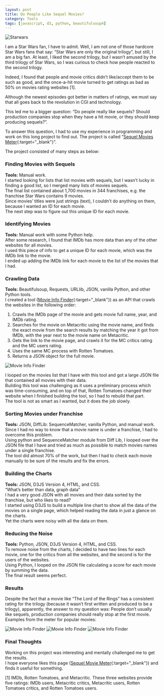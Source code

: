 ```yaml
---
layout: post
title: Do People Like Sequel Movies?
category: Tools
tags: [javascript, d3, python, beautifulsoup4]
---
```

![Starwars]({{site.images_url}}2019/08/starwars.gif)  

I am a Star Wars fan, I have to admit. Well, I am not one of those hardcore Star Wars fans that say: “Star Wars are only the original trilogy”, but still, I am a big fan. At least, I liked the second trilogy, but I wasn’t amused by the third trilogy of Star Wars, so I was curious to check how people reacted to the second trilogy.  

Indeed, I found that people and movie critics didn’t like/accept them to be such as good, and the once-a-hit movie turned to get ratings as bad as 50% on movies rating websites [1].  

Although the newest episodes got better in matters of ratings, we must say that all goes back to the revolution in CGI and technology.  

This led me to a bigger question: “Do people really like sequels? Should production companies stop when they have a hit movie, or they should keep producing sequels?”.  

To answer this question, I had to use my experience in programming and work on this long project to find out. The project is called “[Sequel Movies Meter](https://t.hmz.ie/sequel/){:target="_blank"}”.  

The project consisted of many steps as below:  
  
### Finding Movies with Sequels  
**Tools:** Manual work.  
I started looking for lists that list movies with sequels, but I wasn’t lucky in finding a good list, so I merged many lists of movies sequels.  
The final list contained about 1,700 movies in 344 franchises, e.g. the franchise Star Wars contains 9 movies.  
Since movies’ titles were just strings (text), I couldn’t do anything on them, because I wanted an ID for each movie.  
The next step was to figure out this unique ID for each movie.  
  
### Identifying Movies  
**Tools:** Manual work with some Python help.  
After some research, I found that IMDb has more data than any of the other websites for all movies.  
I used this piece of info to get a unique ID for each movie, which was the IMDb link to the movie.  
I ended up adding the IMDb link for each movie to the list of the movies that I had.  
  
### Crawling Data  
**Tools:** Beautifulsoup, Requests, URLlib, JSON, vanilla Python, and other Python tools.  
I created a tool ([Movie Info Finder](http://www.hmz.ie/movie-info-finder/){:target="_blank"}) as an API that crawls the websites in the following order:
1. Crawls the IMDb page of the movie and gets movie full name, year, and IMDb rating.
2. Searches for the movie on Metacritic using the movie name, and finds the exact movie from the search results by matching the year it got from IMDb, with the year next to the movie name on Metacritic.
3. Gets the link to the movie page, and crawls it for the MC critics rating and the MC users rating.
4. Uses the same MC process with Rotten Tomatoes.
5. Returns a JSON object for the full movie.

![Movie Info Finder]({{site.images_url}}2019/01/movie-info-tool-1.jpg)  

I looped on the movies list that I have with this tool and got a large JSON file that contained all movies with their data.  
Building this tool was challenging as it uses a preliminary process which was time-consuming, and on top of that, Rotten Tomatoes changed their website when I finished building the tool, so I had to rebuild that part.  
The tool is not as smart as I wanted, but it does the job slowly.  
  
### Sorting Movies under Franchise  
**Tools:** JSON, DiffLib: SequenceMatcher, vanilla Python, and manual work.  
Since I had no way to know that a movie name is under a franchise, I had to overcome this problem.  
Using python and SequenceMatcher module from Diff Lib, I looped over the JSON file that I have and tried as much as possible to match movies names under a single franchise.  
The tool did almost 70% of the work, but then I had to check each movie manually to be sure of the results and fix the errors.  
### Building the Charts  
**Tools:** JSON, D3JS Version 4, HTML, and CSS.  
“What’s better than data, graph data”  
I had a very good JSON with all movies and their data sorted by the franchise, but who likes to read?  
I started using D3JS to build a multiple line chart to show all the data of the movies on a single page, which helped reading the data in just a glance on the charts.  
Yet the charts were noisy with all the data on them.  
  
### Reducing the Noise  
**Tools:** Python, JSON, D3JS Version 4, HTML, and CSS.  
To remove noise from the charts, I decided to have two lines for each movie, one for the critics from all the websites, and the second is for the users of the websites.  
Using Python, I looped on the JSON file calculating a score for each movie by summing the data.  
The final result seems perfect.  
  
### Results  
Despite the fact that a movie like “The Lord of the Rings” has a consistent rating for the trilogy (because it wasn’t first written and produced to be a trilogy), apparently, the answer to my question was: People don’t usually like sequels, production companies should really stop at the first movie.  
Examples from the meter for popular movies:

![Movie Info Finder]({{site.images_url}}2019/08/chart1.jpeg)
![Movie Info Finder]({{site.images_url}}2019/08/chart2.jpeg)
![Movie Info Finder]({{site.images_url}}2019/08/chart3.jpeg)

### Final Thoughts  
Working on this project was interesting and mentally challenged me to get the results.  
I hope everyone likes this page ([Sequel Movie Meter](https://t.hmz.ie/sequel/){:target="_blank"}) and finds it useful for something.  

[1] IMDb, Rotten Tomatoes, and Metacritic. These three websites provide five ratings: IMDb users, Metacritic critics, Metacritic users, Rotten Tomatoes critics, and Rotten Tomatoes users.